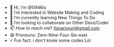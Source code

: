 - 👋 Hi, I’m @0946is
- 👀 I’m interested in Website Making and Coding
- 🌱 I’m currently learning New Things To Do
- 💞️ I’m looking to collaborate on Other Devs/Coder
- 📫 How to reach me? itsnarsyuri@gmail.com
- 😄 Pronouns: Zero-Nine-Four-Six-east
- ⚡ Fun fact: i don't know some codes Lol

<!---
0946is/itzC9 is a ✨ special ✨ repository because its `README.md` (this file) appears on your GitHub profile.
You can click the Preview link to take a look at your changes.
--->
